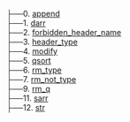 ├──0. [append](nvhead/Images/accept_charset.1.png)  <br>
├──1. [darr](nvhead/Images/accept_charset.0.png)  <br>
├──2. [forbidden_header_name](nvhead/Images/accept_charset.0.png)  <br>
├──3. [header_type](nvhead/Images/accept_charset.0.png)  <br>
├──4. [modify](nvhead/Images/accept_charset.1.png)  <br>
├──5. [qsort](nvhead/Images/accept_charset.1.png)  <br>
├──6. [rm_type](nvhead/Images/accept_charset.1.png)  <br>
├──7. [rm_not_type](nvhead/Images/accept_charset.1.png)  <br>
├──9. [rm_q](nvhead/Images/accept_charset.1.png)  <br>
├──11. [sarr](nvhead/Images/accept_charset.0.png)  <br>
├──12. [str](nvhead/Images/accept_charset.0.png)  <br>

